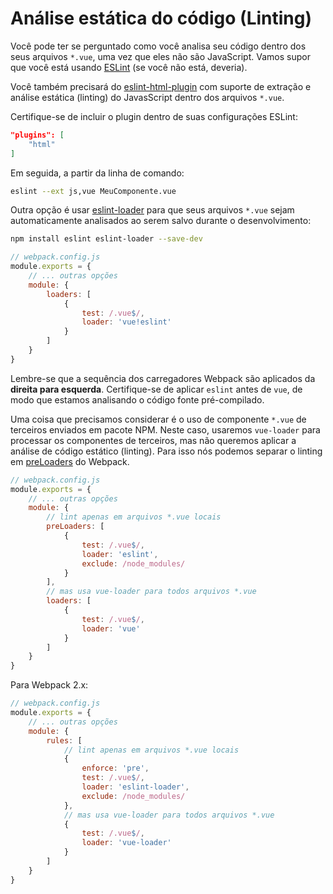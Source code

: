 # Análise estática do código \(Linting\)

Você pode ter se perguntado como você analisa seu código dentro dos seus arquivos `*.vue`, uma vez que eles não são JavaScript. Vamos supor que você está usando [ESLint](http://eslint.org/) \(se você não está, deveria\).

Você também precisará do [eslint-html-plugin](https://github.com/BenoitZugmeyer/eslint-plugin-html) com suporte de extração e análise estática \(linting\) do JavasScript dentro dos arquivos `*.vue`.

Certifique-se de incluir o plugin dentro de suas configurações ESLint:

```json
"plugins": [
    "html"
]
```

Em seguida, a partir da linha de comando:

```bash
eslint --ext js,vue MeuComponente.vue
```

Outra opção é usar [eslint-loader](https://github.com/MoOx/eslint-loader) para que seus arquivos `*.vue` sejam automaticamente analisados ao serem salvo durante o desenvolvimento:

```bash
npm install eslint eslint-loader --save-dev
```

```js
// webpack.config.js
module.exports = {
    // ... outras opções
    module: {
        loaders: [
            {
                test: /.vue$/,
                loader: 'vue!eslint'
            }
        ]
    }
}
```

Lembre-se que a sequência dos carregadores Webpack são aplicados da **direita para esquerda**. Certifique-se de aplicar `eslint` antes de `vue`, de modo que estamos analisando o código fonte pré-compilado.

Uma coisa que precisamos considerar é o uso de componente `*.vue` de terceiros enviados em pacote NPM. Neste caso, usaremos `vue-loader` para processar os componentes de terceiros, mas não queremos aplicar a análise de código estático \(linting\). Para isso nós podemos separar o linting em [preLoaders](https://webpack.github.io/docs/loaders.html#loader-order) do Webpack.

```js
// webpack.config.js
module.exports = {
    // ... outras opções
    module: {
        // lint apenas em arquivos *.vue locais
        preLoaders: [
            {
                test: /.vue$/,
                loader: 'eslint',
                exclude: /node_modules/
            }
        ],
        // mas usa vue-loader para todos arquivos *.vue
        loaders: [
            {
                test: /.vue$/,
                loader: 'vue'
            }
        ]
    }
}
```

Para Webpack 2.x:

```js
// webpack.config.js
module.exports = {
    // ... outras opções
    module: {
        rules: [
            // lint apenas em arquivos *.vue locais
            {
                enforce: 'pre',
                test: /.vue$/,
                loader: 'eslint-loader',
                exclude: /node_modules/
            },
            // mas usa vue-loader para todos arquivos *.vue
            {
                test: /.vue$/,
                loader: 'vue-loader'
            }
        ]
    }
}
```